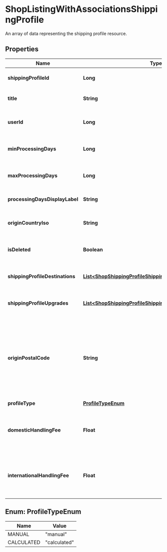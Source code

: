 

# ShopListingWithAssociationsShippingProfile

An array of data representing the shipping profile resource.

## Properties

| Name | Type | Description | Notes |
|------------ | ------------- | ------------- | -------------|
|**shippingProfileId** | **Long** | The numeric ID of the shipping profile. |  [optional] |
|**title** | **String** | The name string of this shipping profile. |  [optional] |
|**userId** | **Long** | The numeric ID for the [user](/documentation/reference#tag/User) who owns the shipping profile. |  [optional] |
|**minProcessingDays** | **Long** | The minimum number of days for processing the listing. |  [optional] |
|**maxProcessingDays** | **Long** | The maximum number of days for processing the listing. |  [optional] |
|**processingDaysDisplayLabel** | **String** | Translated display label string for processing days. |  [optional] |
|**originCountryIso** | **String** | The ISO code of the country from which the listing ships. |  [optional] |
|**isDeleted** | **Boolean** | When true, someone deleted this shipping profile. |  [optional] |
|**shippingProfileDestinations** | [**List&lt;ShopShippingProfileShippingProfileDestinationsInner&gt;**](ShopShippingProfileShippingProfileDestinationsInner.md) | A list of [shipping profile destinations](/documentation/reference/#operation/createShopShippingProfileDestination) available for this shipping profile. |  [optional] |
|**shippingProfileUpgrades** | [**List&lt;ShopShippingProfileShippingProfileUpgradesInner&gt;**](ShopShippingProfileShippingProfileUpgradesInner.md) | A list of [shipping profile upgrades](/documentation/reference/#operation/createShopShippingProfileUpgrade) available for this shipping profile. |  [optional] |
|**originPostalCode** | **String** | The postal code string (not necessarily a number) for the location from which the listing ships. Required if the &#x60;origin_country_iso&#x60; supports postal codes. See the [Fulfillment Tutorial docs](https://developer.etsy.com/documentation/tutorials/fulfillment/#countries-requiring-postal-codes) for more info |  [optional] |
|**profileType** | [**ProfileTypeEnum**](#ProfileTypeEnum) |  |  [optional] |
|**domesticHandlingFee** | **Float** | The domestic handling fee added to buyer&#39;s shipping total - only available for calculated shipping profiles. |  [optional] |
|**internationalHandlingFee** | **Float** | The international handling fee added to buyer&#39;s shipping total - only available for calculated shipping profiles. |  [optional] |



## Enum: ProfileTypeEnum

| Name | Value |
|---- | -----|
| MANUAL | &quot;manual&quot; |
| CALCULATED | &quot;calculated&quot; |



